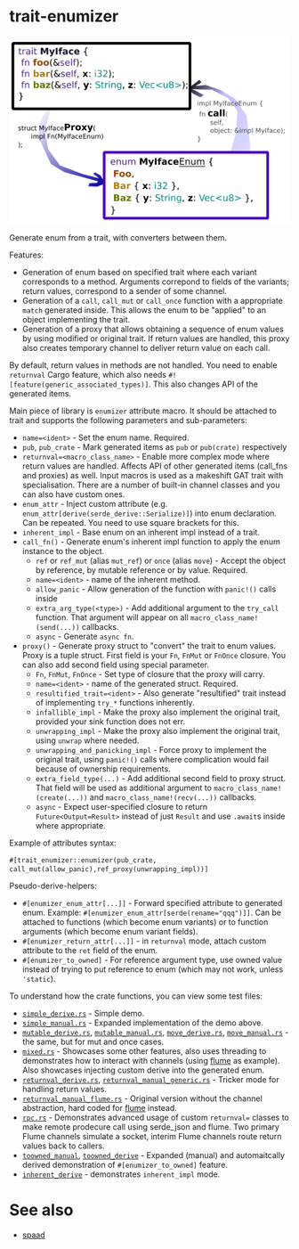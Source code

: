 # trait-enumizer

![img](doc_header.png)

Generate enum from a trait, with converters between them.

Features:

* Generation of enum based on specified trait where each variant corresponds to a method. Arguments correpond to fields of the variants; return values, correspond to a sender of some channel.
* Generation of a `call`, `call_mut` or `call_once` function with a appropriate `match` generated inside. This allows the enum to be "applied" to an object implementing the trait.
* Generation of a proxy that allows obtaining a sequence of enum values by using modified or original trait. If return values are handled, this proxy also creates temporary channel to deliver return value on each call.

By default, return values in methods are not handled. You need to enable `returnval` Cargo feature, which also needs `#![feature(generic_associated_types)]`. This also changes API of the generated items.

Main piece of library is `enumizer` attribute macro. It should be attached to trait and supports the following parameters and sub-parameters:

* `name=<ident>` - Set the enum name. Required.
* `pub`, `pub_crate` - Mark generated items as `pub` or `pub(crate)` respectively
* `returnval=<macro_class_name>` - Enable more complex mode where return values are handled. Affects API of other generated items (call_fns and proxies) as well. Input macros is used as a makeshift GAT trait with specialisation. There are a number of built-in channel classes and you can also have custom ones.
* `enum_attr` - Inject custom attribute (e.g. `enum_attr[derive(serde_derive::Serialize)]`)  into enum declaration. Can be repeated. You need to use square brackets for this.
* `inherent_impl` - Base enum on an inherent impl instead of a trait.
* `call_fn()` - Generate enum's inherent impl function to apply the enum instance to the object.
    * `ref` or `ref_mut` (alias `mut_ref`) or `once` (alias `move`) - Accept the object by reference, by mutable reference or by value. Required.
    * `name=<ident>` - name of the inherent method.
    * `allow_panic` - Allow generation of the function with `panic!()` calls inside
    * `extra_arg_type(<type>)` - Add additional argument to the `try_call` function. That argument will appear on all `macro_class_name!(send(...))` callbacks.
    * `async` - Generate `async fn`.
* `proxy()` - Generate proxy struct to "convert" the trait to enum values. Proxy is a tuple struct. First field is your `Fn`, `FnMut` or `FnOnce` closure. You can also add second field using special parameter.
    * `Fn`, `FnMut`, `FnOnce` - Set type of closure that the proxy will carry.
    * `name=<ident>` - name of the generated struct. Required.
    * `resultified_trait=<ident>` - Also generate "resultified" trait instead of implementing `try_*` functions inherently.
    * `infallible_impl` - Make the proxy also implement the original trait, provided your sink function does not err.
    * `unwrapping_impl` - Make the proxy also implement the original trait, using `unwrap` where needed.
    * `unwrapping_and_panicking_impl` - Force proxy to implement the original trait, using `panic!()` calls where complication would fail because of ownership requirements.
    * `extra_field_type(...)` - Add additional second field to proxy struct. That field will be used as additional argument to `macro_class_name!(create(...))` and `macro_class_name!(recv(...))` callbacks.
    * `async` - Expect user-specified closure to return `Future<Output=Result>` instead of just `Result` and use `.await`s inside where appropriate.


Example of attributes syntax:

```rust,ignore
#[trait_enumizer::enumizer(pub_crate, call_mut(allow_panic),ref_proxy(unwrapping_impl))]
```

Pseudo-derive-helpers:

* `#[enumizer_enum_attr[...]]` - Forward specified attribute to generated enum. Example: `#[enumizer_enum_attr[serde(rename="qqq")]]`. Can be attached to functions (which become enum variants) or to function arguments (which become enum variant fields).
* `#[enumizer_return_attr[...]]` - in `returnval` mode, attach custom attribute to the `ret` field of the enum.
* `#[enumizer_to_owned]` - For reference argument type, use owned value instead of trying to put reference to enum (which may not work, unless `'static`).

To understand how the crate functions, you can view some test files:

* [`simple_derive.rs`](crates/trait-enumizer/tests/simple_derive.rs) - Simple demo.
* [`simple_manual.rs`](crates/trait-enumizer/tests/simple_manual.rs) - Expanded implementation of the demo above.
* [`mutable_derive.rs`](crates/trait-enumizer/tests/mutable_derive.rs), [`mutable_manual.rs`](crates/trait-enumizer/tests/mutable_manual.rs), [`move_derive.rs`](crates/trait-enumizer/tests/move_derive.rs), [`move_manual.rs`](crates/trait-enumizer/tests/move_manual.rs) - the same, but for mut and once cases.
* [`mixed.rs`](crates/trait-enumizer/tests/mixed.rs) - Showcases some other features, also uses threading to demonstrates how to interact with channels (using [flume](https://crates.io/crates/flume) as example). Also showcases injecting custom derive into the generated enum.
* [`returnval_derive.rs`](crates/trait-enumizer/tests/returnval_derive.rs), [`returnval_manual_generic.rs`](crates/trait-enumizer/tests/returnval_manual_generic.rs) - Tricker mode for handling return values.
* [`returnval_manual_flume.rs`](crates/trait-enumizer/tests/returnval_manual_flume.rs) - Original version without the channel abstraction, hard coded for [flume](https://crates.io/crates/flume) instead.
* [`rpc.rs`](crates/trait-enumizer/tests/rpc.rs) - Demonstrates advanced usage of custom `returnval=` classes to make remote prodecure call using serde_json and flume. Two primary Flume channels simulate a socket, interim Flume channels route return values back to callers.
* [`toowned_manual`](crates/trait-enumizer/tests/toowned_manual.rs), [`toowned_derive`](crates/trait-enumizer/tests/toowned_derive.rs) - Expanded (manual) and automaitcally derived demonstration of `#[enumizer_to_owned]` feature.
* [`inherent_derive`](crates/trait-enumizer/tests/inherent_derive.rs) - demonstrates `inherent_impl` mode.


# See also

* [spaad](https://crates.io/crates/spaad)
